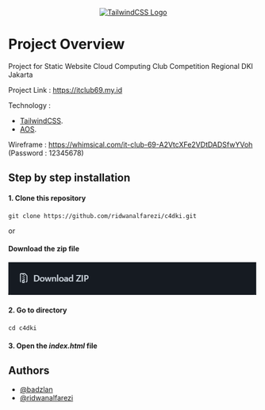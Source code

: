 <p align="center"><a href="https://tailwindcss.com/" target="_blank"><img src="https://cdn.cdnlogo.com/logos/t/34/tailwind-css.svg" width="400" alt="TailwindCSS Logo"></a></p>

# Project Overview
Project for Static Website Cloud Computing Club Competition Regional DKI Jakarta

Project Link : https://itclub69.my.id

Technology :
- [TailwindCSS](https://tailwindcss.com/).
- [AOS](https://michalsnik.github.io/aos/).

Wireframe : https://whimsical.com/it-club-69-A2VtcXFe2VDtDADSfwYVoh (Password : 12345678)

## Step by step installation
#### 1. Clone this repository
```
git clone https://github.com/ridwanalfarezi/c4dki.git
```
or 
#### Download the zip file
![download zip](https://github.com/0x1m4o/Industry-Project/blob/main/public/img/image.png)

#### 2. Go to directory 
```
cd c4dki
```

#### 3. Open the <i>index.html</i> file

## Authors

- [@badzlan](https://github.com/badzlan)
- [@ridwanalfarezi](https://github.com/ridwanalfarezi)
